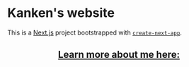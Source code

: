 # Kanken's website

This is a [Next.js](https://nextjs.org/) project bootstrapped with [`create-next-app`](https://github.com/vercel/next.js/tree/canary/packages/create-next-app).

<h2 align="center"><a href="[kennette-basco.vercel.app/](https://kennette-basco.vercel.app/hobbies)" alt="Kennette James Basco - Website">Learn more about me here:</h2>
